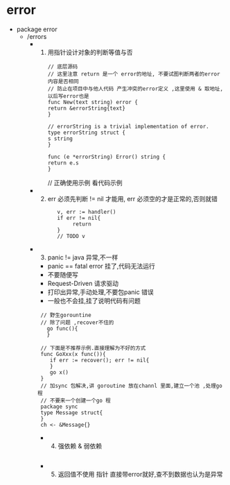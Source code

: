 # error
- package error
  - /errors
    - 1. 用指针设计对象的判断等值与否
            ```bazaar
            // 底层源码 
            // 这里注意 return 是一个 error的地址, 不要试图判断两者的error内容是否相同
            // 防止在项目中与他人代码 产生冲突的error定义 ,这里使用 & 取地址,以后写error也是
            func New(text string) error {
            return &errorString{text}
            }
            
            // errorString is a trivial implementation of error.
            type errorString struct {
            s string
            }
            
            func (e *errorString) Error() string {
            return e.s
            }
            
            ```
         // 正确使用示例
         看代码示例
    - 2. err 必须先判断 != nil 才能用, err 必须空的才是正常的,否则就错
            ```bazaar
               v, err := handler()
               if err != nil{
                    return
               } 
               // TODO v
            ```
    - 3. panic != java 异常,不一样
        - panic == fatal error 挂了,代码无法运行
        - 不要随便写
        - Request-Driven 请求驱动
        - 打印出异常,手动处理,不要包panic 错误
        - 一般也不会挂,挂了说明代码有问题
        ```bazaar
         // 野生gorountine 
         // 除了问题 ,recover不住的    
           go func(){
           }
      
         // 下面是不推荐示例.直接理解为不好的方式
         func GoXxx(x func()){
            if err := recover(); err != nil{
            }
            go x()
         }
         // 加sync 包解决,讲 goroutine 放在channl 里面,建立一个池 ,处理go 程
         // 不要来一个创建一个go 程
         package sync
         type Message struct{
         }
         ch <- &Message{}
        ```
      - 4. 强依赖 & 弱依赖
        ```bazaar
        
        ```
      - 5. 返回值不使用 指针 直接带error就好,查不到数据也认为是异常
        ```bazaar
        
        ```